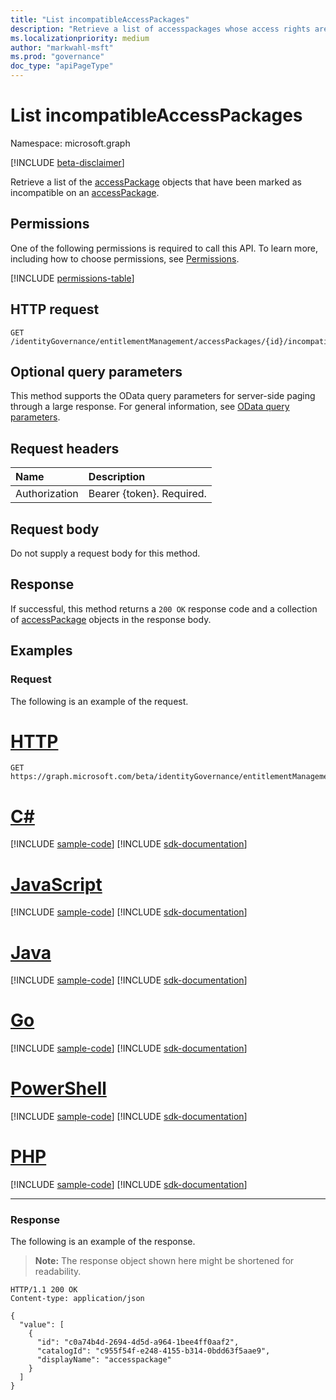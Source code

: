 ```yaml
---
title: "List incompatibleAccessPackages"
description: "Retrieve a list of accesspackages whose access rights are incompatible with a specific access package."
ms.localizationpriority: medium
author: "markwahl-msft"
ms.prod: "governance"
doc_type: "apiPageType"
---
```


# List incompatibleAccessPackages

Namespace: microsoft.graph

[!INCLUDE [beta-disclaimer](../../includes/beta-disclaimer.md)]

Retrieve a list of the [accessPackage](../resources/accesspackage.md) objects that have been marked as incompatible on an [accessPackage](../resources/accesspackage.md).  

## Permissions

One of the following permissions is required to call this API. To learn more, including how to choose permissions, see [Permissions](/graph/permissions-reference).

<!-- { "blockType": "permissions", "name": "accesspackage_list_incompatibleaccesspackages" } -->
[!INCLUDE [permissions-table](../includes/permissions/accesspackage-list-incompatibleaccesspackages-permissions.md)]

## HTTP request

<!-- { "blockType": "ignored" } -->

```http
GET /identityGovernance/entitlementManagement/accessPackages/{id}/incompatibleAccessPackages
```

## Optional query parameters

This method supports the OData query parameters for server-side paging through a large response. For general information, see [OData query parameters](/graph/query-parameters).

## Request headers

| Name      |Description|
|:----------|:----------|
| Authorization | Bearer \{token\}. Required. |

## Request body

Do not supply a request body for this method.

## Response

If successful, this method returns a `200 OK` response code and a collection of [accessPackage](../resources/accesspackage.md) objects in the response body.

## Examples

### Request

The following is an example of the request.


# [HTTP](#tab/http)
<!-- {
  "blockType": "request",
  "name": "get_incompatibleaccesspackages"
}-->

```msgraph-interactive
GET https://graph.microsoft.com/beta/identityGovernance/entitlementManagement/accessPackages/{id}/incompatibleAccessPackages
```

# [C#](#tab/csharp)
[!INCLUDE [sample-code](../includes/snippets/csharp/get-incompatibleaccesspackages-csharp-snippets.md)]
[!INCLUDE [sdk-documentation](../includes/snippets/snippets-sdk-documentation-link.md)]

# [JavaScript](#tab/javascript)
[!INCLUDE [sample-code](../includes/snippets/javascript/get-incompatibleaccesspackages-javascript-snippets.md)]
[!INCLUDE [sdk-documentation](../includes/snippets/snippets-sdk-documentation-link.md)]

# [Java](#tab/java)
[!INCLUDE [sample-code](../includes/snippets/java/get-incompatibleaccesspackages-java-snippets.md)]
[!INCLUDE [sdk-documentation](../includes/snippets/snippets-sdk-documentation-link.md)]

# [Go](#tab/go)
[!INCLUDE [sample-code](../includes/snippets/go/get-incompatibleaccesspackages-go-snippets.md)]
[!INCLUDE [sdk-documentation](../includes/snippets/snippets-sdk-documentation-link.md)]

# [PowerShell](#tab/powershell)
[!INCLUDE [sample-code](../includes/snippets/powershell/get-incompatibleaccesspackages-powershell-snippets.md)]
[!INCLUDE [sdk-documentation](../includes/snippets/snippets-sdk-documentation-link.md)]

# [PHP](#tab/php)
[!INCLUDE [sample-code](../includes/snippets/php/get-incompatibleaccesspackages-php-snippets.md)]
[!INCLUDE [sdk-documentation](../includes/snippets/snippets-sdk-documentation-link.md)]

---

### Response

The following is an example of the response.

> **Note:** The response object shown here might be shortened for readability.

<!-- {
  "blockType": "response",
  "truncated": true,
  "@odata.type": "microsoft.graph.accessPackage",
  "isCollection": true
} -->

```http
HTTP/1.1 200 OK
Content-type: application/json

{
  "value": [
    {
      "id": "c0a74b4d-2694-4d5d-a964-1bee4ff0aaf2",
      "catalogId": "c955f54f-e248-4155-b314-0bdd63f5aae9",
      "displayName": "accesspackage"
    }
  ]
}
```

<!-- uuid: 16cd6b66-4b1a-43a1-adaf-3a886856ed98
2019-02-04 14:57:30 UTC -->
<!-- {
  "type": "#page.annotation",
  "description": "List incompatibleAccessPackages",
  "keywords": "",
  "section": "documentation",
  "tocPath": ""
}-->

